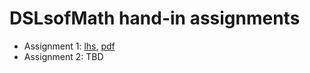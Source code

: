 # DSLsofMath hand-in assignments

* Assignment 1: [lhs](Assignment01.lhs), [pdf](Assignment01.pdf)
* Assignment 2: TBD
